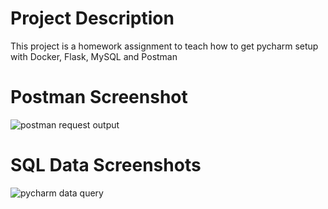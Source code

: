 # Project Description 
This project is a homework assignment to teach how to get pycharm setup with Docker, Flask, MySQL and Postman

# Postman Screenshot
![postman request output](screenshots/postman.png)

# SQL Data  Screenshots
![pycharm data query](screenshots/query.png)